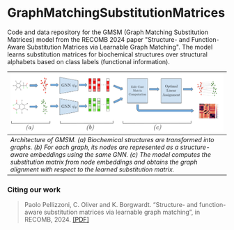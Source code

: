 # GraphMatchingSubstitutionMatrices

Code and data repository for the GMSM (Graph Matching Substitution Matrices) model from the RECOMB 2024 paper "Structure- and Function-Aware Substitution Matrices via Learnable Graph Matching". The model learns substitution matrices for biochemical structures over structural alphabets based on class labels (functional information).

| ![](imgs/Figure1.png) |
|:--| 
| *Architecture of GMSM. (a) Biochemical structures are transformed into graphs. (b) For each graph, its nodes are represented as a structure-aware embeddings using the same GNN. (c) The model computes the substitution matrix from node embeddings and obtains the graph alignment with respect to the learned substitution matrix.*|


### Citing our work
> Paolo Pellizzoni, C. Oliver and K. Borgwardt. “Structure- and function-aware substitution matrices via learnable graph matching”, in RECOMB, 2024. [[PDF]]()
